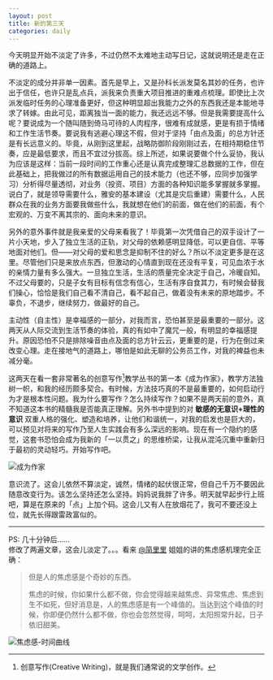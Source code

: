 ```yaml
---
layout: post
title: 新的第三天
categories: daily
---
```


今天明显开始不淡定了许多，不过仍然不太难地主动写日记，这就说明还是走在正确的道路上。

不淡定的成分并非单一因素。首先是早上，又是孙科长派发莫名其妙的任务，也许出于信任，也许只是乱点兵，派我来负责重大项目推进的重难点梳理。即使比上次派发临时任务的心理准备更好，但这种明显超出我能力之外的东西我还是本能地寻求了转嫁。由此可见，距离独当一面的能力，我还远远不够。但是我需要提高什么呢？要说成为一个随叫随到倚马可待的人肉程序，很难有成就感，更是有损于情绪和工作生活节奏。要说我有逃避心理这不假，但对于坚持「由点及面」的总方针还是有长远意义的。毕竟，从刚到这里起，战略防御阶段刚刚过去，在相持期稳住节奏，应是最低要求，而且不宜过分拔高。综上所述，如果说要做个什么妥协，我认为应该是这样：当前一段时间的工作重心还是认真完成整理汇总数据的工作，但在此基础上，把我做过的所有数据运用自己的技术能力（也还不够，应同步加强学习）分析得尽量透彻，对业务（投资、项目）方面的各种知识能多掌握就多掌握。说白了，就是领导需要什么，雅安的基本建设（尤其是灾后重建）需要什么，人民群众在我的业务方面要我做些什么，我就想在他们的前面，做在他们的前面，有个宏观的、万变不离其宗的、面向未来的意识。

另外的意外事件就是我亲爱的父母来看我了！毕竟第一次凭借自己的双手设计了一片小天地，步入了独立生活的正轨，对父母的依赖感明显降低，可以更自信、平等地面对他们。但——对父母的爱和思念是抑制不住的好么？所以不淡定更多是在这里。尽管他们只是来放点东西，但激动的心情直到现在还没有平复，可见血浓于水的亲情力量有多么强大。一旦独立生活，生活的质量完全决定于自己，冷暖自知。不过父母要的，只是子女有目标有信念有信心，生活有序自食其力，有时候会替我们操心，恰恰是我们自己看不清自己，看不起自己，做着没有未来的原地踏步。不辜负，不退步，继续努力，做最好的自己。

主动性（自主性）是幸福感的一部分，对我而言，恐怕甚至是最重要的一部分。这两天从人际交流到生活节奏的体验，真的有如中了魔咒一般，有明显的幸福感提升。原因恐怕不只是排除噪音由点及面的总方针云云，更重要的是，行为在倒过来改变心理。走在接地气的道路上，哪怕是如此无聊的公务员工作，对我的裨益也未减分毫。

这两天在看一套非常著名的创意写作[^1]教学丛书的第一本《成为作家》，教学方法独树一帜，和我的经历颇多契合。有时候，方法技巧真的不是最重要的，如何启动行为才是根本性问题。我为什么要写作？怎么持续写作？如果不是两天前的意外，真不知道这本书的精髓我是否能真正理解。另外书中提到的对 **敏感的无意识+理性的意识** 双重人格的强化、塑造和培养，让他们和谐统一，对我的启发也是巨大的，可以预见对将来的写作乃至人生实践会有多么深远的影响。现在有一个隐约的感觉，这套书恐怕会成为我新的「一以贯之」的思维桥梁，让我从混沌沉重中重新归于最初的灵动轻巧。开始写作吧。

![成为作家](http://img3.douban.com/lpic/s4609352.jpg "成为作家")

意识流了。这会儿依然不算淡定，诚然，情绪的起伏很正常，但自己千万不要因此随意改变行为。该怎么坚持还怎么坚持。妈妈说我胖了许多。明天就早起步行上班吧，算是在原来的「点」上加个码。这会儿又有人在放烟花了，我可不要还没上位，就先长得跟雷政富似的。

***

PS: 几十分钟后……  
修改了两遍文章，这会儿淡定了。。。看来 [@简里里](http://www.douban.com/people/58600475/) 姐姐的讲的焦虑感机理完全正确：

> 但是人的焦虑感是个奇妙的东西。
>
> 焦虑的时候，你如果什么都不做，你会觉得越来越焦虑、异常焦虑、焦虑到生不如死，但好消息是，人的焦虑感是有一个峰值的。当达到这个峰值的时候，你即便仍然什么都不做，你也会忽然觉得，呵呵，太阳照常升起，日子依旧甜美。

![焦虑感-时间曲线](http://landingtoday-pic.stor.sinaapp.com/original/1f36c328e487c47c78ba41091c47a952.jpg)

[^1]: 创意写作(Creative Writing)，就是我们通常说的文学创作。
